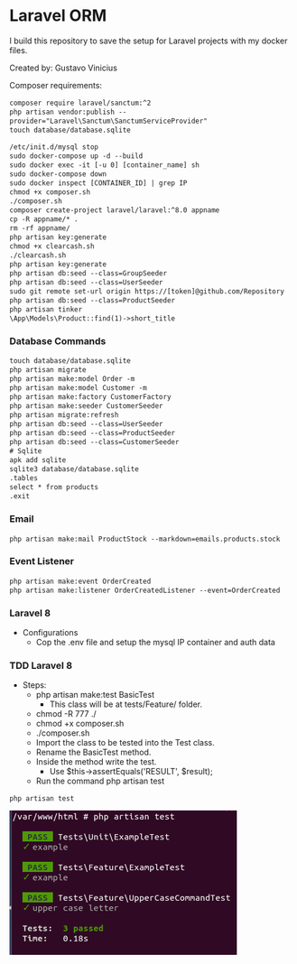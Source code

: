 # Laravel ORM

I build this repository to save the setup for Laravel projects with my docker files.

Created by: Gustavo Vinicius

Composer requirements:

```
composer require laravel/sanctum:^2
php artisan vendor:publish --provider="Laravel\Sanctum\SanctumServiceProvider"
touch database/database.sqlite
```

```
/etc/init.d/mysql stop
sudo docker-compose up -d --build
sudo docker exec -it [-u 0] [container_name] sh
sudo docker-compose down
sudo docker inspect [CONTAINER_ID] | grep IP
chmod +x composer.sh
./composer.sh
composer create-project laravel/laravel:^8.0 appname
cp -R appname/* .
rm -rf appname/
php artisan key:generate
chmod +x clearcash.sh
./clearcash.sh
php artisan key:generate
php artisan db:seed --class=GroupSeeder
php artisan db:seed --class=UserSeeder
sudo git remote set-url origin https://[token]@github.com/Repository
php artisan db:seed --class=ProductSeeder
php artisan tinker
\App\Models\Product::find(1)->short_title
```


### Database Commands

```
touch database/database.sqlite
php artisan migrate
php artisan make:model Order -m
php artisan make:model Customer -m
php artisan make:factory CustomerFactory
php artisan make:seeder CustomerSeeder
php artisan migrate:refresh
php artisan db:seed --class=UserSeeder
php artisan db:seed --class=ProductSeeder
php artisan db:seed --class=CustomerSeeder
# Sqlite
apk add sqlite
sqlite3 database/database.sqlite
.tables
select * from products
.exit
```

### Email

```
php artisan make:mail ProductStock --markdown=emails.products.stock
```

### Event Listener

```
php artisan make:event OrderCreated
php artisan make:listener OrderCreatedListener --event=OrderCreated
```

### Laravel 8

- Configurations
    - Cop the .env file and setup the mysql IP container and auth data

### TDD Laravel 8

- Steps:
    - php artisan make:test BasicTest
        - This class will be at tests/Feature/ folder.
    - chmod -R 777 ./
    - chmod +x composer.sh
    - ./composer.sh
    - Import the class to be tested into the Test class.
    - Rename the BasicTest method.
    - Inside the method write the test.
        - Use $this->assertEquals('RESULT', $result);
    - Run the command php artisan test

```
php artisan test
```
![TDD](/imgs/tddLaravel.png)